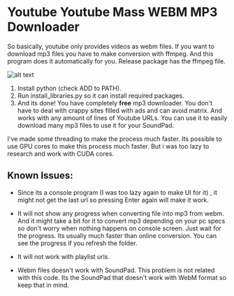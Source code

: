 

# Youtube Youtube Mass WEBM MP3 Downloader


So basically, youtube only provides videos as webm files. If you want to download mp3 files you have to make conversion with ffmpeg. And this program does it automatically for you. Release package has the ffmpeg file.

![alt text](https://cdn.discordapp.com/attachments/1080953525737111562/1087691419344449597/3.png)


1. Install python (check ADD to PATH).
2. Run install_libraries.py so it can install required packages.
3. And its done! You have completely **free** mp3 downloader. You don't have to deal with crappy sites filled with ads and can avoid matrix. And works with any amount of lines of Youtube URLs. You can use it to easily download many mp3 files to use it for your SoundPad.

I've made some threading to make the process much faster. Its possible to use GPU cores to make this process much faster. But i was too lazy to research and work with CUDA cores.

## Known Issues:

- Since its a console program (I was too lazy again to make UI for it) , it might not get the last url so pressing Enter again will make it work.

- It will not show any progress when converting file into mp3 from webm. And it might take a bit for it to convert mp3 depending on your pc specs so don't worry when nothing happens on console screen. Just wait for the progress. Its usually much faster than online conversion. You can see the progress if you refresh the folder.

- It will not work with playlist urls.

- Webm files doesn't work with SoundPad. This problem is not related with this code. Its the SoundPad that doesn't work with WebM format so keep that in mind.



